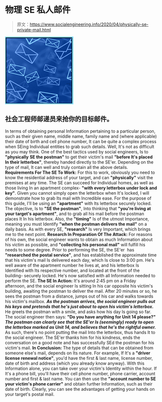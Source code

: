 # 物理 SE 私人邮件

> 原文：<https://www.socialengineering.info/2020/04/physically-se-private-mail.html>

[![](img/4051576b78630906b921ea0906a6102b.png)](https://1.bp.blogspot.com/-Uqn3WsFOYU0/XqRd0jxAepI/AAAAAAAAJm8/E3sit4DfhNUIwEoMdy5Ve7twQO1J8GqiACLcBGAsYHQ/s1600/Social%2BEngineer%2Bmail.%2Bwww.socialengineering.info.jpg)

## **社会工程师邮递员来抢你的目标邮件。**

In terms of obtaining personal Information pertaining to a particular person, such as their given name, middle name, family name and (where applicable) their date of birth and cell phone number, It can be quite a complex process when SEing Individual entities to grab such details. Well, It's not as difficult as you may think. One of the best tactics used by social engineers, Is to **"physically** **SE the postman"** to get their victim's mail **"before It's placed In their letterbox"**, thereby handed directly to the SE'er. Depending on the type of mail, It can well and truly contain all the above details.
  **Requirements For The SE To Work:**
  For this to work, obviously you need to know the residential address of your target, and can **"physically"** visit the premises at any time. The SE can succeed for Individual homes, as well as those living In an apartment complex- **"with every letterbox under lock and key"**. Given you cannot simply open the letterbox when It's locked, I will demonstrate how to grab Its mail with Incredible ease. For the purpose of this guide, I'll be using an **"apartment"** with Its letterbox securely locked.
  The objective, Is to **"SE the postman"**, Into thinking that **"you're living at your target's apartment"**, and to grab all his mail before the postman places It In his letterbox. Also, the **"timing"** Is of the utmost Importance, meaning you must Identify **"when the postman delivers the mail"** on a daily basis. As with every SE, **"research"** Is very Important, which brings me to the next point.
  **Research In Preparation Of The Attack:**
  For reasons of his own, the social engineer wants to obtain as much Information about his victim as possible, and **"collecting his personal mail"** will fulfill his needs to some degree. Prior to performing the SE, the SE'er  has **"researched the postal service"**, and has established the approximate time that his victim's mail Is delivered each day, which Is close to 3:00 pm. He's well aware of the apartment number he lives at, and his letterbox Is Identified with Its respective number, and located at the front of the building- securely locked. He's now satisfied with all Information needed to perform the SE.
  **The SE In Action:**
  It's around 2:45 pm on a Friday afternoon, and the social engineer Is sitting In his car opposite his victim's building, awaiting the postman to deliver the mail. After 20 minutes or so, he sees the postman from a distance, jumps out of his car and walks towards his victim's mailbox. ***As the postman arrives, the social engineer pulls out his keys and pretends that he's just about to open his victim's letterbox.***
  He greets the postman with a smile, and asks how his day Is going so far. The social engineer then says: **"Do you have anything for Unit 14 please?" *The postman can clearly see that the SE'er Is (seemingly) ready to open the letterbox marked as Unit 14, and believes that he's the rightful owner.*** As such, there's no point putting the mail Into the letterbox, thus hands It to the social engineer. The SE'er thanks him for his kindness, ends the conversation on a good note and has successfully SEd the postman for his victim's mail.
  **In Conclusion:**
  The type of details that can be obtained from someone else's mail, depends on Its nature. For example, If It's a **"driver license renewal notice"**, you'd have the first & last name, license number, date of birth and address (which you already know anyway). With this Information alone, you can take over your victim's Identity within the hour.
  If It's a phone bill, you'll have their cell phone number, phone carrier, account number and first & last name. You can then use the **"account number to SE your victim's phone carrier"** and obtain further Information, such as their date of birth. Clearly, you can see the advantages of getting your hands on your target's postal mail.